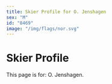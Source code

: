 ```yaml
---
title: Skier Profile for O. Jenshagen
sex: "M"
id: "8469"
image: "/img/flags/nor.svg" 
---
```


# Skier Profile

This page is for: O. Jenshagen.
    